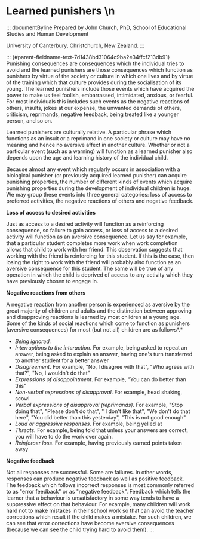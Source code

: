 # Learned punishers \n

::: documentByline
Prepared by John Church, PhD, School of Educational Studies and Human
Development

University of Canterbury, Christchurch, New Zealand.
:::

::: {#parent-fieldname-text-7d1438bd31064c9ba2e34ffcf213db91}
Punishing consequences are consequences which the individual tries to
avoid and the learned punishers are those consequences which function as
punishers by virtue of the society or culture in which one lives and by
virtue of the training which that culture provides during the
socialisation of its young. The learned punishers include those events
which have acquired the power to make us feel foolish, embarrassed,
intimidated, anxious, or fearful. For most individuals this includes
such events as the negative reactions of others, insults, jokes at our
expense, the unwanted demands of others, criticism, reprimands, negative
feedback, being treated like a younger person, and so on.

Learned punishers are culturally relative. A particular phrase which
functions as an insult or a reprimand in one society or culture may have
no meaning and hence no aversive affect in another culture. Whether or
not a particular event (such as a warning) will function as a learned
punisher also depends upon the age and learning history of the
individual child.

Because almost any event which regularly occurs in association with a
biological punisher (or previously acquired learned punisher) can
acquire punishing properties, the number of different kinds of events
which acquire punishing properties during the development of individual
children is huge. We may group these events into three general
categories: loss of access to preferred activities, the negative
reactions of others and negative feedback.

**Loss of access to desired activities**

Just as access to a desired activity will function as a reinforcing
consequence, so failure to gain access, or loss of access to a desired
activity will function as an aversive consequence. Let us say for
example, that a particular student completes more work when work
completion allows that child to work with her friend. This observation
suggests that working with the friend is reinforcing for this student.
If this is the case, then losing the right to work with the friend will
probably also function as an aversive consequence for this student. The
same will be true of any operation in which the child is deprived of
access to any activity which they have previously chosen to engage in.

**Negative reactions from others**

A negative reaction from another person is experienced as aversive by
the great majority of children and adults and the distinction between
approving and disapproving reactions is learned by most children at a
young age. Some of the kinds of social reactions which come to function
as punishers (aversive consequences) for most (but not all) children are
as follows*.*

-   *Being ignored.*
-   *Interruptions to the interaction*. For example, being asked to
    repeat an answer, being asked to explain an answer, having one\'s
    turn transferred to another student for a better answer
-   *Disagreement*. For example, "No, I disagree with that", "Who agrees
    with that?", "No, I wouldn\'t do that"
-   *Expressions of disappointment*. For example, "You can do better
    than this"
-   *Non-verbal expressions of disapproval*. For example, head shaking,
    scowl
-   *Verbal expressions of disapproval* *(reprimands).* For example,
    "Stop doing that", "Please don\'t do that", " I don\'t like that",
    "We don\'t do that here", "You did better than this yesterday",
    "This is not good enough"
-   *Loud or aggressive responses*. For example, being yelled at
-   *Threats.* For example, being told that unless your answers are
    correct, you will have to do the work over again.
-   *Reinforcer loss*. For example, having previously earned points
    taken away

**Negative feedback**

Not all responses are successful. Some are failures. In other words,
responses can produce negative feedback as well as positive feedback.
The feedback which follows incorrect responses is most commonly referred
to as "error feedback" or as "negative feedback". Feedback which tells
the learner that a behaviour is unsatisfactory in some way tends to have
a suppressive effect on that behaviour. For example, many children will
work hard not to make mistakes in their school work so that can avoid
the teacher corrections which result if the child makes a mistake. For
such children, we can see that error corrections have become aversive
consequences (because we can see the child trying hard to avoid them).
:::
